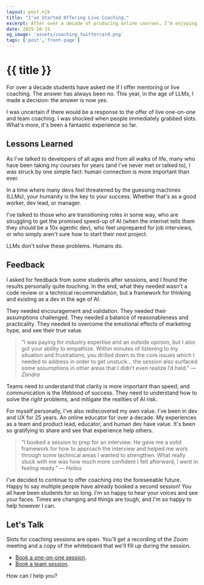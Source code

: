```yaml
---
layout: post.njk
title: "I've Started Offering Live Coaching."
excerpt: After over a decade of producing online courses, I'm enjoying connecting with real people live.
date: 2025-10-15
og_image: 'assets/coaching_twittercard.png'
tags: ['post','front-page']
---
```


# {{ title }}
For over a decade students have asked me if I offer mentoring or live coaching. The answer has always been no. This year, in the age of LLMs, I made a decision: the answer is now yes.

I was uncertain if there would be a response to the offer of live one-on-one and team coaching. I was shocked when people immediately grabbed slots. What's more, it's been a fantastic experience so far.

## Lessons Learned
As I've talked to developers of all ages and from all walks of life, many who have been taking my courses for years (and I've never met or talked to), I was struck by one simple fact: human connection is more important than ever.

In a time where many devs feel threatened by the guessing machines (LLMs), your humanity is the key to your success. Whether that's as a good worker, dev lead, or manager.

I've talked to those who are transitioning roles in some way, who are struggling to get the promised speed-up of AI (when the internet tells them they should be a 10x agentic dev), who feel unprepared for job interviews, or who simply aren't sure how to start their next project.

LLMs don't solve these problems. Humans do.

## Feedback
I asked for feedback from some students after sessions, and I found the results personally quite touching. In the end, what they needed wasn't a code review or a technical recommendation, but a framework for thinking and existing as a dev in the age of AI. 

They needed encouragement and validation. They needed their assumptions challenged. They needed a balance of reasonableness and practicality. They needed to overcome the emotional effects of marketing hype, and see their true value.

> “I was paying for industry expertise and an outside opinion, but I also got your ability to empathize. Within minutes of listening to my situation and frustrations, you drilled down to the core issues which I needed to address in order to get unstuck... the session also surfaced some assumptions in other areas that I didn’t even realize I’d held.”  — *Zandra*

Teams need to understand that clarity is more important than speed, and communication is the lifeblood of success. They need to understand how to solve the *right* problems, and mitigate the realities of AI risk.

For myself personally, I've also rediscovered my own value. I've been in dev and UX for 25 years. An online educator for over a decade. My experiences as a team and product lead, educator, and human dev have value. It's been so gratifying to share and see that experience help others.

> “I booked a session to prep for an interview. He gave me a solid framework for how to approach the interview and helped me work through some technical areas I wanted to strengthen. What really stuck with me was how much more confident I felt afterward, I went in feeling ready.”  — *Helios*

I've decided to continue to offer coaching into the foreseeable future. Happy to say multiple people have already booked a second session! You all have been students for so long. I'm so happy to hear your voices and see your faces. Times are changing and things are tough, and I'm so happy to help however I can.

## Let's Talk
Slots for coaching sessions are open. You'll get a recording of the Zoom meeting and a copy of the whiteboard that we'll fill up during the session.
- [Book a one-on-one session](https://dontimitateunderstand.com/l/coaching/980612/coaching). 
- [Book a team session](https://dontimitateunderstand.com/l/coaching/981547/team-coaching).

How can I help you?